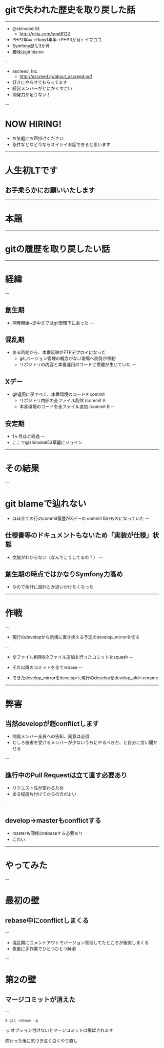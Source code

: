 # gitで失われた歴史を取り戻した話

---

* @shimokei53
    * http://qiita.com/smd8122
* PHP2年半→Ruby1年半→PHP3か月←イマココ
* Symfony歴も3か月
* 趣味はgit blame

--

* ascreed, Inc.
    * http://ascreed.jp/about_ascreed.pdf
* 好きにやらせてもらってます
* 経営メンバーがとにかくすごい
* 開発力が足りない！

--
# NOW HIRING!
* お気軽にお声掛けください
* 条件などなど今ならオイシイお話できると思います

---

# 人生初LTです
## お手柔らかにお願いいたします

---

# 本題

---

# gitの履歴を取り戻したい話

---

# 経緯
--
## 創生期
* 開発開始~途中まではgit管理下にあった
--
## 混乱期
* ある時期から、本番反映がFTPデプロイになった
    * git,バージョン管理の概念がない現場へ開発が移動
    * リポジトリの内容と本番運用のコードに乖離が生じていた
--
## Xデー
* git運用に戻すべく、本番環境のコードをcommit
    * リポジトリ内部の全ファイル削除 (commit A
    * 本番環境のコードを全ファイル追加 (commit B
--
## 安定期
* 1ヶ月ほど経過
--
* ここで@shimokei53華麗にジョイン

---

# その結果

--

# git blameで辿れない
* ほぼ全ての行のcommit履歴がXデーの commit Bのものになっていた
--

## 仕様書等のドキュメントもないため「実装が仕様」状態
* 文脈がわからない（なんでこうしてるの？）
--

## 創生期の時点ではかなりSymfony力高め
* なので余計に設計とか追いかけたくなった

---

# 作戦

--

* 現行のdevelopから新規に置き換える予定のdevelop_mirrorを切る

--

* 全ファイル削除&全ファイル追加を行ったコミットをsquash
--

* それ以降のコミットを全てrebase
--

* できたdevelop_mirrorをdevelopへ,現行のdevelopをdevelop_oldへrename
---

# 弊害

## 当然developが超conflictします
* 開発メンバー全員への告知、同意は必須
* むしろ被害を受けるメンバーが少ないうちにやるべきだ、と自分に言い聞かせる

--
## 進行中のPull Requestは立て直す必要あり
* リクエスト先が変わるため
* ある程度片付けてからの方がよい

--
## develop->masterもconflictする
* masterも同様のrebaseする必要あり
* こわい

---

# やってみた

--

# 最初の壁

## rebase中にconflictしまくる

--

* 混乱期にコメントアウトでバージョン管理してたところが衝突しまくる
* 慎重に手作業でひとつひとつ解消

--

# 第2の壁

## マージコミットが消えた

--

```
$ git rebase -p
```

`-p` オプション付けないとマージコミットは飛ばされます

終わった後に気づき泣く泣くやり直し
